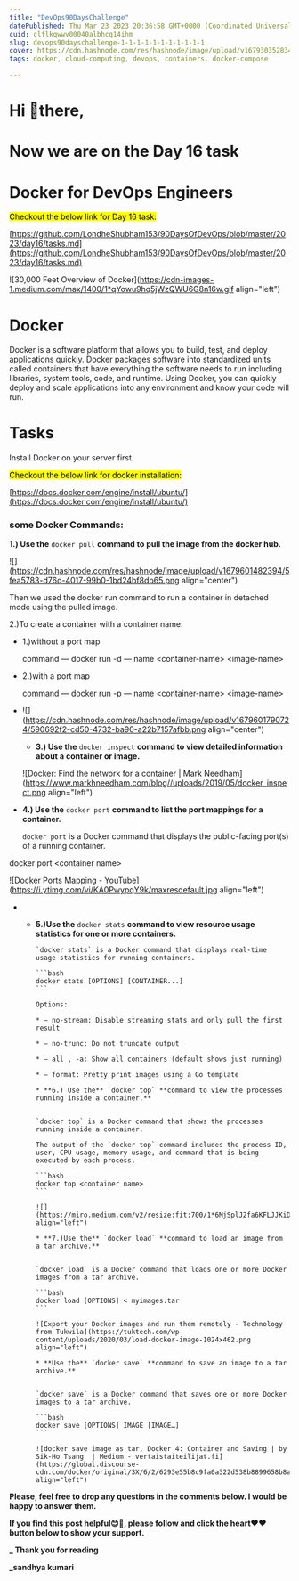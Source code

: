 ```yaml
---
title: "DevOps90DaysChallenge"
datePublished: Thu Mar 23 2023 20:36:58 GMT+0000 (Coordinated Universal Time)
cuid: clflkqwwv00040albhcq14ihm
slug: devops90dayschallenge-1-1-1-1-1-1-1-1-1-1-1
cover: https://cdn.hashnode.com/res/hashnode/image/upload/v1679303528343/b8eb31bd-122d-4d9a-a4d5-f4506e3ebfa5.png
tags: docker, cloud-computing, devops, containers, docker-compose

---
```


# Hi 👋there,

# Now we are on the Day 16 task

# **Docker for DevOps Engineers**

<mark>Checkout the below link for Day 16 task:</mark>

[https://github.com/LondheShubham153/90DaysOfDevOps/blob/master/2023/day16/tasks.md](https://github.com/LondheShubham153/90DaysOfDevOps/blob/master/2023/day16/tasks.md)

![30,000 Feet Overview of Docker](https://cdn-images-1.medium.com/max/1400/1*qYowu9hq5jWzQWU6G8n16w.gif align="left")

# **Docker**

Docker is a software platform that allows you to build, test, and deploy applications quickly. Docker packages software into standardized units called containers that have everything the software needs to run including libraries, system tools, code, and runtime. Using Docker, you can quickly deploy and scale applications into any environment and know your code will run.

# **Tasks**

Install Docker on your server first.

<mark>Checkout the below link for docker installation:</mark>

[https://docs.docker.com/engine/install/ubuntu/](https://docs.docker.com/engine/install/ubuntu/)

### some Docker Commands:

**1.) Use the** `docker pull` **command to pull the image from the docker hub.**

![](https://cdn.hashnode.com/res/hashnode/image/upload/v1679601482394/5fea5783-d76d-4017-99b0-1bd24bf8db65.png align="center")

Then we used the docker run command to run a container in detached mode using the pulled image.

2.)To create a container with a container name:

* 1.)without a port map
    
    command — docker run -d — name &lt;container-name&gt; &lt;image-name&gt;
    
* 2.)with a port map
    
    command — docker run -p — name &lt;container-name&gt; &lt;image-name&gt;
    
* ![](https://cdn.hashnode.com/res/hashnode/image/upload/v1679601790724/590692f2-cd50-4732-ba90-a22b7157afbb.png align="center")
    
    * **3.) Use the** `docker inspect` **command to view detailed information about a container or image.**
        
    
    ![Docker: Find the network for a container | Mark Needham](https://www.markhneedham.com/blog//uploads/2019/05/docker_inspect.png align="left")
    
* **4.) Use the** `docker port` **command to list the port mappings for a container.**
    
    `docker port` is a Docker command that displays the public-facing port(s) of a running container.
    

docker port &lt;container name&gt;

![Docker Ports Mapping - YouTube](https://i.ytimg.com/vi/KA0PwypqY9k/maxresdefault.jpg align="left")

* * **5.)Use the** `docker stats` **command to view resource usage statistics for one or more containers.**
        
        `docker stats` is a Docker command that displays real-time usage statistics for running containers.
        
        ```bash
        docker stats [OPTIONS] [CONTAINER...]
        ```
        
        Options:
        
        * — no-stream: Disable streaming stats and only pull the first result
            
        * — no-trunc: Do not truncate output
            
        * — all , -a: Show all containers (default shows just running)
            
        * — format: Pretty print images using a Go template
            
        * **6.) Use the** `docker top` **command to view the processes running inside a container.**
            
        
        `docker top` is a Docker command that shows the processes running inside a container.
        
        The output of the `docker top` command includes the process ID, user, CPU usage, memory usage, and command that is being executed by each process.
        
        ```bash
        docker top <container name>
        ```
        
        ![](https://miro.medium.com/v2/resize:fit:700/1*6MjSplJ2fa6KFLJJKiD8JQ.png align="left")
        
        * **7.)Use the** `docker load` **command to load an image from a tar archive.**
            
        
        `docker load` is a Docker command that loads one or more Docker images from a tar archive.
        
        ```bash
        docker load [OPTIONS] < myimages.tar
        ```
        
        ![Export your Docker images and run them remotely - Technology from Tukwila](https://tuktech.com/wp-content/uploads/2020/03/load-docker-image-1024x462.png align="left")
        
        * **Use the** `docker save` **command to save an image to a tar archive.**
            
        
        `docker save` is a Docker command that saves one or more Docker images to a tar archive.
        
        ```bash
        docker save [OPTIONS] IMAGE [IMAGE…]
        ```
        
        ![docker save image as tar, Docker 4: Container and Saving | by Sik-Ho Tsang  | Medium - vertaistaiteilijat.fi](https://global.discourse-cdn.com/docker/original/3X/6/2/6293e55b8c9fa0a322d538b8899658b8a85875af.png align="left")
        

**Please, feel free to drop any questions in the comments below. I would be happy to answer them.**

**If you find this post helpful😊🙂, please follow and click the heart❤❤ button below to show your support.**

**\_ Thank you for reading**

**\_sandhya kumari**